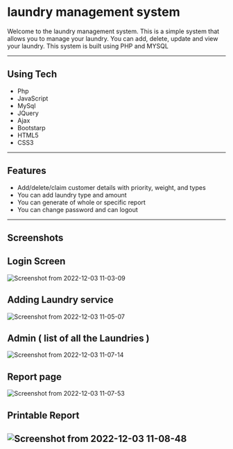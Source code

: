 # laundry management system

Welcome to the laundry management system. This is a simple system that allows you to manage your laundry. You can add, delete, update and view your laundry. This system is built using PHP and MYSQL

---

## Using Tech

* Php
* JavaScript
* MySql
* JQuery
* Ajax
* Bootstarp
* HTML5
* CSS3

---

## Features

* Add/delete/claim customer details with priority, weight, and types
* You can add laundry type and amount
* You can generate of whole or specific report
* You can change password and can logout

---

## Screenshots

## Login Screen

![Screenshot from 2022-12-03 11-03-09](https://user-images.githubusercontent.com/28990981/205435658-b7c1ca48-a3f8-4f77-9b77-8887411f72e4.png)

## Adding Laundry service

![Screenshot from 2022-12-03 11-05-07](https://user-images.githubusercontent.com/28990981/205435669-040eb58a-5f0d-4659-af27-791072f49d1b.png)

## Admin ( list of all the Laundries )

![Screenshot from 2022-12-03 11-07-14](https://user-images.githubusercontent.com/28990981/205435674-290f870c-995d-4f73-b6fc-2301fb6a0b06.png)

## Report page

![Screenshot from 2022-12-03 11-07-53](https://user-images.githubusercontent.com/28990981/205435865-1bf4a359-1c80-4933-995a-0fabb6a852cf.png)

## Printable Report

![Screenshot from 2022-12-03 11-08-48](https://user-images.githubusercontent.com/28990981/205435909-e3a4f6c3-fbb9-46ba-aa1d-80016c2237bd.png)
---
